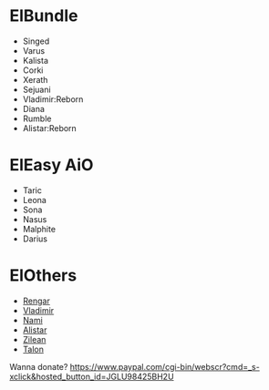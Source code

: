 # ElBundle

- Singed
- Varus
- Kalista
- Corki
- Xerath
- Sejuani
- Vladimir:Reborn
- Diana 
- Rumble
- Alistar:Reborn

# ElEasy AiO

- Taric
- Leona
- Sona
- Nasus
- Malphite
- Darius

# ElOthers

- [Rengar](https://github.com/AlterEgojQuery/ElRengar)
- [Vladimir](https://github.com/AlterEgojQuery/ElNami)
- [Nami](http://www.reddit.com)
- [Alistar](https://github.com/AlterEgojQuery/ElAlistar)
- [Zilean](https://github.com/AlterEgojQuery/ElZilean)
- [Talon](https://github.com/AlterEgojQuery/ElTalon)

Wanna donate? https://www.paypal.com/cgi-bin/webscr?cmd=_s-xclick&hosted_button_id=JGLU98425BH2U

